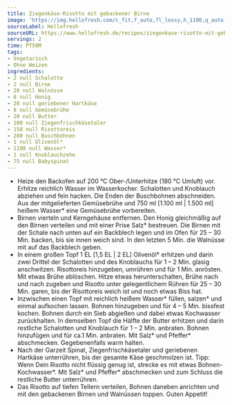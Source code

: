```yaml
---
title: Ziegenkäse-Risotto mit gebackener Birne
image: 'https://img.hellofresh.com/c_fit,f_auto,fl_lossy,h_1100,q_auto,w_2600/hellofresh_s3/image/ziegenkase-risotto-mit-gebackener-birne-42f19b69.jpg'
sourceLabel: Hellofresh
sourceURL: https://www.hellofresh.de/recipes/ziegenkase-risotto-mit-gebackener-birne-61c8be61af4811648b4b8c35
servings: 2
time: PT50M
tags:
- Vegetarisch
- Ohne Weizen
ingredients:
- 2 null Schalotte
- 2 null Birne
- 20 null Walnüsse
- 8 null Honig
- 20 null geriebener Hartkäse
- 8 null Gemüsebrühe
- 20 null Butter
- 100 null Ziegenfrischkäsetaler
- 150 null Risottoreis
- 200 null Buschbohnen
- 1 null Olivenöl*
- 1100 null Wasser*
- 1 null Knoblauchzehe
- 75 null Babyspinat
---
```


- Heize den Backofen auf 200 °C Ober-/Unterhitze (180 °C Umluft) vor. Erhitze reichlich Wasser im Wasserkocher. Schalotten und Knoblauch abziehen und fein hacken. Die Enden der Buschbohnen abschneiden. Aus der mitgelieferten Gemüsebrühe und 750 ml [1.100 ml | 1.500 ml] heißem Wasser\* eine Gemüsebrühe vorbereiten.
- Birnen vierteln und Kerngehäuse entfernen. Den Honig gleichmäßig auf den Birnen verteilen und mit einer Prise Salz\* bestreuen. Die Birnen mit der Schale nach unten auf ein Backblech legen und im Ofen für 25 – 30 Min. backen, bis sie innen weich sind. In den letzten 5 Min. die Walnüsse mit auf das Backblech geben.
- In einem großen Topf 1 EL [1,5 EL | 2 EL] Olivenöl\* erhitzen und darin zwei Drittel der Schalotten und des Knoblauchs für 1 – 2 Min. glasig anschwitzen. Risottoreis hinzugeben, umrühren und für 1 Min. anrösten. Mit etwas Brühe ablöschen. Hitze etwas herunterschalten, Brühe nach und nach zugeben und Risotto unter gelegentlichem Rühren für 25 – 30 Min. garen, bis der Risottoreis weich ist und noch etwas Biss hat.
- Inzwischen einen Topf mit reichlich heißem Wasser\* füllen, salzen\* und einmal aufkochen lassen. Bohnen hinzugeben und für 4 – 5 Min. bissfest kochen. Bohnen durch ein Sieb abgießen und dabei etwas Kochwasser zurückhalten. In demselben Topf die Hälfte der Butter erhitzen und darin restliche Schalotten und Knoblauch für 1 – 2 Min. anbraten. Bohnen hinzufügen und für ca.1 Min. anbraten. Mit Salz\* und Pfeffer\* abschmecken. Gegebenenfalls warm halten.
- Nach der Garzeit Spinat, Ziegenfrischkäsetaler und geriebenen Hartkäse unterrühren, bis der gesamte Käse geschmolzen ist. Tipp: Wenn Dein Risotto nicht flüssig genug ist, strecke es mit etwas Bohnen-Kochwasser\*. Mit Salz\* und Pfeffer\* abschmecken und zum Schluss die restliche Butter unterrühren.
- Das Risotto auf tiefen Tellern verteilen, Bohnen daneben anrichten und mit den gebackenen Birnen und Walnüssen toppen. Guten Appetit!
